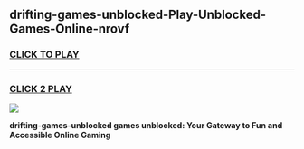 
## drifting-games-unblocked-Play-Unblocked-Games-Online-nrovf
<h3>
<a href="https://premium76.site?title=drifting-games-unblocked&ref=25A">CLICK TO PLAY</a></h3>
<hr>

<h3>
<a href="https://premium76.site?title=drifting-games-unblocked&ref=25A">CLICK 2 PLAY</a>
  
</h3>

<a href="https://premium76.site?title=drifting-games-unblocked&ref=25A"><img src="https://clearcache.store/games.png"></a>


**drifting-games-unblocked games unblocked: Your Gateway to Fun and Accessible Online Gaming**
